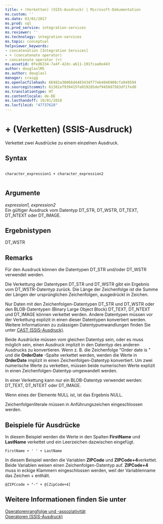 ```yaml
---
title: + (Verketten) (SSIS-Ausdruck) | Microsoft-Dokumentation
ms.custom: ''
ms.date: 03/01/2017
ms.prod: sql
ms.prod_service: integration-services
ms.reviewer: ''
ms.technology: integration-services
ms.topic: conceptual
helpviewer_keywords:
- concatenation [Integration Services]
- + (concatenate operator)
- concatenate operator (+)
ms.assetid: 0fed6334-7a4f-42dc-a611-191fcaa0e443
author: douglaslMS
ms.author: douglasl
manager: craigg
ms.openlocfilehash: 66982a30866d448343df77eb4046900cfa949594
ms.sourcegitcommit: 61381ef939415fe019285def9450d7583df1fed0
ms.translationtype: HT
ms.contentlocale: de-DE
ms.lasthandoff: 10/01/2018
ms.locfileid: "47737628"
---
```

# <a name="-concatenate-ssis-expression"></a>+ (Verketten) (SSIS-Ausdruck)
  Verkettet zwei Ausdrücke zu einem einzelnen Ausdruck.  
  
## <a name="syntax"></a>Syntax  
  
```  
  
character_expression1 + character_expression2  
  
```  
  
## <a name="arguments"></a>Argumente  
 *expression1, expression2*  
 Ein gültiger Ausdruck vom Datentyp DT_STR, DT_WSTR, DT_TEXT, DT_NTEXT oder DT_IMAGE.  
  
## <a name="result-types"></a>Ergebnistypen  
 DT_WSTR  
  
## <a name="remarks"></a>Remarks  
 Für den Ausdruck können die Datentypen DT_STR und/oder DT_WSTR verwendet werden.  
  
 Die Verkettung der Datentypen DT_STR und DT_WSTR gibt ein Ergebnis vom DT_WSTR-Datentyp zurück. Die Länge der Zeichenfolge ist die Summe der Längen der ursprünglichen Zeichenfolgen, ausgedrückt in Zeichen.  
  
 Nur Daten mit den Zeichenfolgen-Datentypen DT_STR und DT_WSTR oder den BLOB-Datentypen (Binary Large Object Block) DT_TEXT, DT_NTEXT und DT_IMAGE können verkettet werden. Andere Datentypen müssen vor der Verkettung explizit in einen dieser Datentypen konvertiert werden. Weitere Informationen zu zulässigen Datentypumwandlungen finden Sie unter [CAST &#40;SSIS-Ausdruck&#41;](../../integration-services/expressions/cast-ssis-expression.md).  
  
 Beide Ausdrücke müssen vom gleichen Datentyp sein, oder es muss möglich sein, einen Ausdruck implizit in den Datentyp des anderen Ausdrucks zu konvertieren. Wenn z. B. die Zeichenfolge "Order date is " und die **OrderDate** -Spalte verkettet werden, werden die Werte in **OrderDate** implizit in einen Zeichenfolgen-Datentyp konvertiert. Um zwei numerische Werte zu verketten, müssen beide numerischen Werte explizit in einen Zeichenfolgen-Datentyp umgewandelt werden.  
  
 In einer Verkettung kann nur ein BLOB-Datentyp verwendet werden: DT_TEXT, DT_NTEXT oder DT_IMAGE.  
  
 Wenn eines der Elemente NULL ist, ist das Ergebnis NULL.  
  
 Zeichenfolgenliterale müssen in Anführungszeichen eingeschlossen werden.  
  
## <a name="expression-examples"></a>Beispiele für Ausdrücke  
 In diesem Beispiel werden die Werte in den Spalten **FirstName** und **LastName** verkettet und ein Leerzeichen dazwischen eingefügt.  
  
```  
FirstName + ' ' + LastName  
```  
  
 In diesem Beispiel werden die Variablen **ZIPCode** und **ZIPCode+4**verkettet. Beide Variablen weisen einen Zeichenfolgen-Datentyp auf. **ZIPCode+4** muss in eckige Klammern eingeschlossen werden, weil der Variablenname das Zeichen + enthält.  
  
```  
@ZIPCcode + "-" + @[ZipCode+4]  
```  
  
## <a name="see-also"></a>Weitere Informationen finden Sie unter  
 [Operatorenrangfolge und -assoziativität](../../integration-services/expressions/operator-precedence-and-associativity.md)   
 [Operatoren &#40;SSIS-Ausdruck&#41;](../../integration-services/expressions/operators-ssis-expression.md)  
  
  
